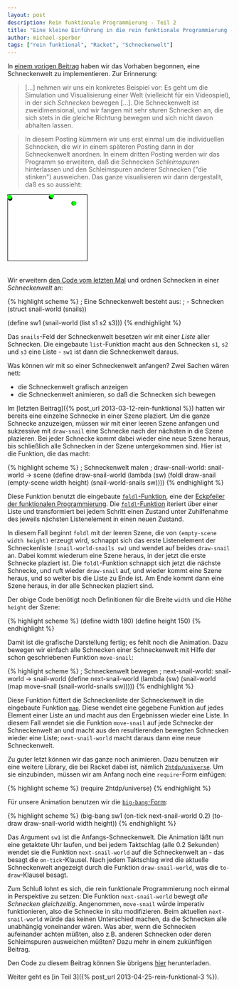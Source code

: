 ```yaml
---
layout: post
description: Rein funktionale Programmierung - Teil 2
title: "Eine kleine Einführung in die rein funktionale Programmierung - Teil 2"
author: michael-sperber
tags: ["rein funktional", "Racket", "Schneckenwelt"]
---
```


In 
<a href="{% post_url 2013-03-12-rein-funktional %}">einem vorigen Beitrag</a>
haben wir das Vorhaben begonnen,
eine Schneckenwelt zu implementieren.  Zur Erinnerung:

> \[...\] nehmen wir uns ein konkretes Beispiel vor: Es geht um
> die Simulation und Visualisierung einer Welt (vielleicht für ein
> Videospiel), in der sich *Schnecken* bewegen \[...\].
> Die Schneckenwelt ist zweidimensional, und wir fangen mit sehr sturen
> Schnecken an, die sich stets in die gleiche Richtung bewegen und sich
> nicht davon abhalten lassen.  

> In diesem Posting kümmern wir uns erst einmal um die individuellen
> Schnecken, die wir in einem späteren Posting dann in der Schneckenwelt
> anordnen.  In einem dritten Posting werden wir das Programm so
> erweitern, daß die Schnecken *Schleimspuren* hinterlassen und den
> Schleimspuren anderer Schnecken ("die stinken") ausweichen.  Das ganze
> visualisieren wir dann dergestallt, daß es so aussieht:

<div id="center">
<img src="/files/rein-funktional/snailworld.gif">
</img>
</div>

<br/>

Wir erweitern [den Code vom letzten
Mal](/files/rein-funktional/snail.rkt) und ordnen Schnecken
in einer *Schneckenwelt* an:

<!-- more start -->

{% highlight scheme %}
; Eine Schneckenwelt besteht aus:
; - Schnecken
(struct snail-world (snails))

(define sw1 (snail-world (list s1 s2 s3)))
{% endhighlight %}

Das `snails`-Feld der Schneckenwelt besetzen wir mit einer *Liste*
aller Schnecken.  Die eingebaute `list`-Funktion macht aus den
Schnecken `s1`, `s2` und `s3` eine Liste - `sw1` ist dann die
Schneckenwelt daraus.

Was können wir mit so einer Schneckenwelt anfangen?  Zwei Sachen wären
nett:

- die Schneckenwelt grafisch anzeigen
- die Schneckenwelt animieren, so daß die Schnecken sich bewegen

Im [letzten Beitrag]({% post_url 2013-03-12-rein-funktional %}) hatten wir bereits eine einzelne Schnecke
in einer Szene plaziert. Um die ganze Schnecke anzuzeigen,
müssen wir mit einer leeren Szene
anfangen und sukzessive mit `draw-snail` eine Schnecke nach der
nächsten in die Szene plazieren.  Bei jeder Schnecke kommt dabei
wieder eine neue Szene heraus, bis schließlich alle Schnecken in der
Szene untergekommen sind.  Hier ist die Funktion, die das macht:

{% highlight scheme %}
; Schneckenwelt malen
; draw-snail-world: snail-world -> scene
(define draw-snail-world
  (lambda (sw)
    (foldl draw-snail
           (empty-scene width height)
           (snail-world-snails sw))))
{% endhighlight %}

Diese Funktion benutzt die eingebaute [`foldl`-Funktion](http://docs.racket-lang.org/reference/pairs.html#%28def._%28%28lib._racket/private/list..rkt%29._foldl%29%29), eine der
[Eckpfeiler der funktionalen
Programmierung](https://twitter.com/PLT_Borat/status/173024002376339456).
Die
[`foldl`-Funktion](http://docs.racket-lang.org/reference/pairs.html#%28def._%28%28lib._racket/private/list..rkt%29._foldl%29%29)
iteriert über einer Liste und transformiert bei jedem Schritt einen
Zustand unter Zuhilfenahme des jeweils nächsten Listenelement in einen
neuen Zustand.

In diesem Fall beginnt `foldl` mit der leeren Szene, die von
`(empty-scene width height)` erzeugt wird, schnappt sich das erste
Listenelement der Schneckenliste `(snail-world-snails sw)` und wendet
auf beides `draw-snail` an.  Dabei kommt wiederum eine Szene heraus,
in der jetzt die erste Schnecke plaziert ist.  Die `foldl`-Funktion
schnappt sich jetzt die nächste Schnecke, und ruft wieder `draw-snail`
auf, und wieder kommt eine Szene heraus, und so weiter bis die Liste
zu Ende ist.  Am Ende kommt dann eine Szene heraus, in der alle
Schnecken plaziert sind.

Der obige Code benötigt noch Definitionen für die Breite `width` und
die Höhe `height` der Szene:

{% highlight scheme %}
(define width 180)
(define height 150)
{% endhighlight %}

Damit ist die grafische Darstellung fertig; es fehlt noch die
Animation.  Dazu bewegen wir einfach alle Schnecken einer
Schneckenwelt mit Hilfe der schon geschriebenen Funktion `move-snail`:

{% highlight scheme %}
; Schneckenwelt bewegen
; next-snail-world: snail-world -> snail-world
(define next-snail-world
  (lambda (sw)
    (snail-world
     (map move-snail
          (snail-world-snails sw)))))
{% endhighlight %}

Diese Funktion füttert die Schneckenliste der Schneckenwelt in die
eingebaute Funktion
[`map`](http://docs.racket-lang.org/reference/pairs.html?q=map#%28def._%28%28lib._racket%2Fprivate%2Fmap..rkt%29._map%29%29).
Diese wendet eine gegebene Funktion auf jedes Element einer Liste an
und macht aus den Ergebnissen wieder eine Liste.  In diesem Fall
wendet sie die Funktion `move-snail` auf jede Schnecke der
Schneckenwelt an und macht aus den resultierenden bewegten Schnecken
wieder eine Liste; `next-snail-world` macht daraus dann eine neue
Schneckenwelt.

Zu guter letzt können wir das ganze noch animieren.  Dazu benutzen
wir eine weitere Library, die bei Racket dabei ist, nämlich
[`2htdp/universe`](http://docs.racket-lang.org/teachpack/2htdpuniverse.html).
Um sie einzubinden, müssen wir am Anfang noch eine `require`-Form
einfügen:

{% highlight scheme %}
(require 2htdp/universe)
{% endhighlight %}

Für unsere Animation benutzen wir die
[`big-bang`-Form](http://docs.racket-lang.org/teachpack/2htdpuniverse.html?q=big-bang&q=big-bang%23&q=struct&q=place-image&q=circle#%28form._world._%28%28lib._2htdp%2Funiverse..rkt%29._big-bang%29%29):

{% highlight scheme %}
(big-bang sw1
          (on-tick next-snail-world 0.2)
          (to-draw draw-snail-world width height))
{% endhighlight %}

Das Argument `sw1` ist die Anfangs-Schneckenwelt.  Die Animation läßt
nun eine getaktete Uhr laufen, und bei jedem Taktschlag (alle 0.2
Sekunden) wendet sie die Funktion `next-snail-world` auf die
Schneckenwelt an - das besagt die `on-tick`-Klausel.  Nach jedem
Taktschlag wird die aktuelle Schneckenwelt angezeigt durch die
Funktion `draw-snail-world`, was die `to-draw`-Klausel besagt.

Zum Schluß lohnt es sich, die rein funktionale Programmierung noch
einmal in Perspektive zu setzen: Die Funktion `next-snail-world`
bewegt *alle Schnecken gleichzeitig*.  Angenommen,
`move-snail` würde imperativ funktionieren, also die Schnecke in situ
modifizieren.  Beim aktuellen `next-snail-world` würde das keinen
Unterschied machen, da die Schnecken alle unabhängig voneinander
wären.  Was aber, wenn die Schnecken aufeinander achten müßten, also
z.B. anderen Schnecken oder deren Schleimspuren ausweichen müßten?
Dazu mehr in einem zukünftigen Beitrag.

Den Code zu diesem Beitrag können Sie übrigens
[hier](/files/rein-funktional-2/snailworld.rkt) herunterladen.

Weiter geht es [in Teil 3]({% post_url 2013-04-25-rein-funktional-3 %}).

<!-- more end -->
